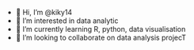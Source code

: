 - 👋 Hi, I’m @kiky14
- 👀 I’m interested in data analytic
- 🌱 I’m currently learning R, python, data visualisation
- 💞️ I’m looking to collaborate on data analysis projecT

<!---
kiky14/kiky14 is a ✨ special ✨ repository because its `README.md` (this file) appears on your GitHub profile.
You can click the Preview link to take a look at your changes.
--->
